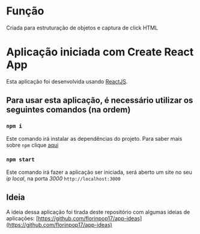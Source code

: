 # Função
Criada para estruturação de objetos e captura de click HTML

# Aplicação iniciada com Create React App

Esta aplicação foi desenvolvida usando [ReactJS](https://github.com/facebook/create-react-app).

## Para usar esta aplicação, é necessário utilizar os seguintes comandos (na ordem)

### `npm i`

Este comando irá instalar as dependências do projeto.
Para saber mais sobre `npm` clique [aqui](https://www.npmjs.com/)

### `npm start`

Este comando irá fazer a aplicação ser iniciada, será aberto um site no seu *ip local*, na porta *3000*
`http://localhost:3000`

## Ideia

A ideia dessa aplicação foi tirada deste repositório com algumas ideias de aplicações: [https://github.com/florinpop17/app-ideas](https://github.com/florinpop17/app-ideas)
